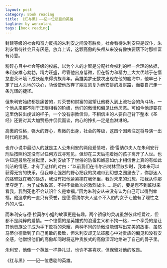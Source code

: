 ```yaml
---
layout: post
category: Book reading
title: 《红与黑》——记一位悲剧的英雄
tagline: by wencolani
tags: [book reading]
---
```


封建等级的社会和奋力反抗的朱利安之间没有胜负，社会看待朱利安只是奴仆，朱利安看待社会只有厌恶，放弃上诉，这颗高傲的头颅从来没有像快要落下时那样富有诗意。

粉碎心目中社会等级的权威，以为个人的才智是分配社会权利的唯一合理的依据，朱利安雄心勃勃，精力旺盛，尽管他出身低微，但在智力和精力上大大优越于在惰怠虚荣环境下成长起来得贵族青年。英雄美梦无数次出现在他的脑海中，他早已下定了出人头地的决心，骄傲使他放弃了朋友凯复为他安排的发财路，而要自己走一条光辉的捷径。

但朱利安始终都是痛苦的，对荣誉和财富的渴望让他卷入到上流社会的角斗场，一个他从来都不削于正眼相看的阶级，他们的傲慢和偏见让他厌恶。可如今他却要在这里伪装出虔诚的样子，一个没有宗教信仰，不相信主的人要自己背下整本《圣经》还要对其大加赞扬并侃侃而谈，内心的挣扎一定是血淋淋的。

高傲的性格，强大的野心，卑微的出身，社会的等级，这四个因素注定将导演一出时代的悲剧。

也许小说中最动人的就是主人公朱利安的两段爱情吧，德·雷纳尔夫人在朱利安行刑后按照约定没有以任何方式寻短见，但却在三天后抱着她的孩子离开了人世。也许知道最后在监狱里，朱利安放下了世俗的防备和嫉恶如仇才相信世上真的有如此纯洁的情感，才有了这样的对白：“以前我们在韦尔吉树林里散步时，我本来可以获得无穷的快乐，但我却让强烈的野心把我的灵魂带到幻想之园里去了，你那迷人的胳臂就在我的唇边，我没有把他紧紧抱在我怀里，我对未来的幻想，把我从你那里夺走了。为了成名致富，不得不做数次的激烈战斗......是的，要是您不到监狱来看我，我到死也不会认识什么是幸福。”因为朱利安从来没有认为自己可以得到幸福，他追求的一直只有荣誉，是德·雷纳尔夫人这个不入俗的女子让他有了理性之外的人性。

而朱利安与德·拉莫尔小姐的故事更是有趣，两个骄傲的灵魂虽然彼此相爱过，但都不是纯粹的爱情。一个憧憬的是英雄式的浪漫主义和不拘一格，一个享受的是让其他贵族公子成为手下败将的荣耀，两种不同的骄傲没能谱写出完美的故事，虽然马蒂尔德做到了自己勇敢的极致，但朱利安却无法征服心中对贵族的偏见和没有安全感，他憎恨他们的高傲却同时将这种贵族式的高傲深深地烙进了自己的骨子里。

朱利安，他像一个英雄一样挣扎过，也许不甚喜欢，但保留对他的敬畏。

《红与黑》——记一位悲剧的英雄。
